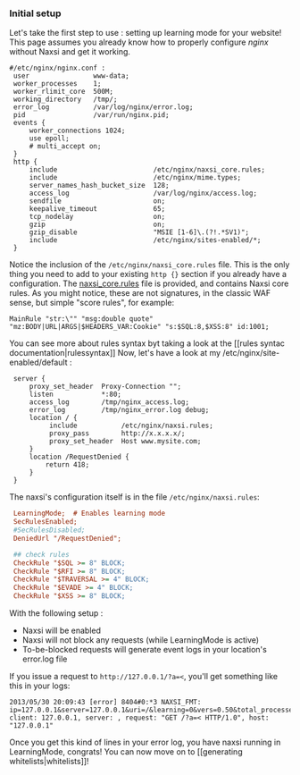 ### Initial setup

Let's take the first step to use : setting up learning mode for your website!
This page assumes you already know how to properly configure *nginx* without Naxsi and get it working.

```nginx
#/etc/nginx/nginx.conf :
 user                www-data;
 worker_processes    1;
 worker_rlimit_core  500M;
 working_directory   /tmp/; 
 error_log           /var/log/nginx/error.log;
 pid                 /var/run/nginx.pid; 
 events {
     worker_connections 1024;
     use epoll;
     # multi_accept on;
 }
 http {
     include                        /etc/nginx/naxsi_core.rules;
     include                        /etc/nginx/mime.types;
     server_names_hash_bucket_size  128;
     access_log                     /var/log/nginx/access.log;
     sendfile                       on;
     keepalive_timeout              65;
     tcp_nodelay                    on;
     gzip                           on;
     gzip_disable                   "MSIE [1-6]\.(?!.*SV1)";
     include                        /etc/nginx/sites-enabled/*;
 }
```

Notice the inclusion of the `/etc/nginx/naxsi_core.rules` file. This is the only thing you need to add to your existing `http {}` section if you already have a configuration. The [naxsi_core.rules]( https://github.com/wargio/naxsi/blob/main/naxsi_rules/naxsi_core.rules ) file is provided, and contains Naxsi core rules. As you might notice, these are not signatures, in the classic WAF sense, but simple "score rules", for example:

```
MainRule "str:\"" "msg:double quote" "mz:BODY|URL|ARGS|$HEADERS_VAR:Cookie" "s:$SQL:8,$XSS:8" id:1001;
```

You can see more about rules syntax byt taking a look at the [[rules syntac documentation|rulessyntax]]
Now, let's have a look at my /etc/nginx/site-enabled/default :

```nginx
 server {
     proxy_set_header  Proxy-Connection "";
     listen            *:80;
     access_log        /tmp/nginx_access.log;
     error_log         /tmp/nginx_error.log debug;   
     location / {
          include           /etc/nginx/naxsi.rules;
          proxy_pass        http://x.x.x.x/;
          proxy_set_header  Host www.mysite.com;
     }
     location /RequestDenied {
         return 418;
     }
 }
```

The naxsi's configuration itself is in the file `/etc/nginx/naxsi.rules`:

```ini
 LearningMode;  # Enables learning mode
 SecRulesEnabled;
 #SecRulesDisabled;
 DeniedUrl "/RequestDenied";

 ## check rules
 CheckRule "$SQL >= 8" BLOCK;
 CheckRule "$RFI >= 8" BLOCK;
 CheckRule "$TRAVERSAL >= 4" BLOCK;
 CheckRule "$EVADE >= 4" BLOCK;
 CheckRule "$XSS >= 8" BLOCK;
```

With the following setup :
* Naxsi will be enabled
* Naxsi will not block any requests (while LearningMode is active)
* To-be-blocked requests will generate event logs in your location's error.log file

If you issue a request to  `http://127.0.0.1/?a=<`, you'll get something like this in your logs:

```
2013/05/30 20:09:43 [error] 8404#0:*3 NAXSI_FMT: ip=127.0.0.1&server=127.0.0.1&uri=/&learning=0&vers=0.50&total_processed=3&total_blocked=1&zone0=ARGS&id0=1302&var_name0=a, client: 127.0.0.1, server: , request: "GET /?a=< HTTP/1.0", host: "127.0.0.1"
```

Once you get this kind of lines in your error log, you have naxsi running in LearningMode, congrats! You can now move on to [[generating whitelists|whitelists]]!